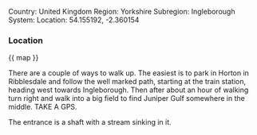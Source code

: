Country: United Kingdom 
Region: Yorkshire 
Subregion: Ingleborough
System:
Location: 54.155192, -2.360154

### Location

{{ map }}

There are a couple of ways to walk up. The easiest is to park in Horton in Ribblesdale and follow the well marked path, starting at the train station, heading west towards Ingleborough. Then after about an hour of walking turn right and walk into a big field to find Juniper Gulf somewhere in the middle. TAKE A GPS.

The entrance is a shaft with a stream sinking in it.
